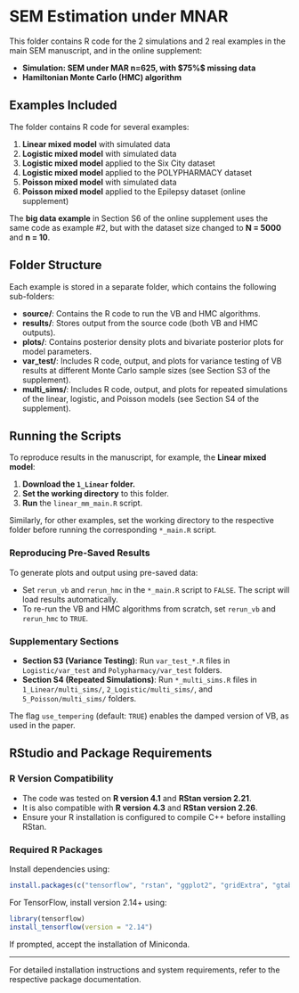 # SEM Estimation under MNAR

This folder contains R code for the 2 simulations and 2 real examples in the main SEM manuscript, and in the online supplement:

- **Simulation: SEM under MAR n=625, with $75%\$ missing data**
- **Hamiltonian Monte Carlo (HMC) algorithm**

## Examples Included

The folder contains R code for several examples:

1. **Linear mixed model** with simulated data
2. **Logistic mixed model** with simulated data
3. **Logistic mixed model** applied to the Six City dataset
4. **Logistic mixed model** applied to the POLYPHARMACY dataset
5. **Poisson mixed model** with simulated data
6. **Poisson mixed model** applied to the Epilepsy dataset (online supplement)

The **big data example** in Section S6 of the online supplement uses the same code as example #2, but with the dataset size changed to **N = 5000** and **n = 10**.

## Folder Structure

Each example is stored in a separate folder, which contains the following sub-folders:

- **source/**: Contains the R code to run the VB and HMC algorithms.
- **results/**: Stores output from the source code (both VB and HMC outputs).
- **plots/**: Contains posterior density plots and bivariate posterior plots for model parameters.
- **var_test/**: Includes R code, output, and plots for variance testing of VB results at different Monte Carlo sample sizes (see Section S3 of the supplement).
- **multi_sims/**: Includes R code, output, and plots for repeated simulations of the linear, logistic, and Poisson models (see Section S4 of the supplement).

## Running the Scripts

To reproduce results in the manuscript, for example, the **Linear mixed model**:

1. **Download the `1_Linear` folder.**
2. **Set the working directory** to this folder.
3. **Run** the `linear_mm_main.R` script.

Similarly, for other examples, set the working directory to the respective folder before running the corresponding `*_main.R` script.

### **Reproducing Pre-Saved Results**

To generate plots and output using pre-saved data:

- Set `rerun_vb` and `rerun_hmc` in the `*_main.R` script to `FALSE`. The script will load results automatically.
- To re-run the VB and HMC algorithms from scratch, set `rerun_vb` and `rerun_hmc` to `TRUE`.

### **Supplementary Sections**

- **Section S3 (Variance Testing)**: Run `var_test_*.R` files in `Logistic/var_test` and `Polypharmacy/var_test` folders.
- **Section S4 (Repeated Simulations)**: Run `*_multi_sims.R` files in `1_Linear/multi_sims/`, `2_Logistic/multi_sims/`, and `5_Poisson/multi_sims/` folders.

The flag `use_tempering` (default: `TRUE`) enables the damped version of VB, as used in the paper.

## RStudio and Package Requirements

### **R Version Compatibility**

- The code was tested on **R version 4.1** and **RStan version 2.21**.
- It is also compatible with **R version 4.3** and **RStan version 2.26**.
- Ensure your R installation is configured to compile C++ before installing RStan.

### **Required R Packages**

Install dependencies using:

```r
install.packages(c("tensorflow", "rstan", "ggplot2", "gridExtra", "gtable", "mvtnorm", "dplyr"))
```

For TensorFlow, install version 2.14+ using:

```r
library(tensorflow)
install_tensorflow(version = "2.14")
```

If prompted, accept the installation of Miniconda.

---

For detailed installation instructions and system requirements, refer to the respective package documentation.
